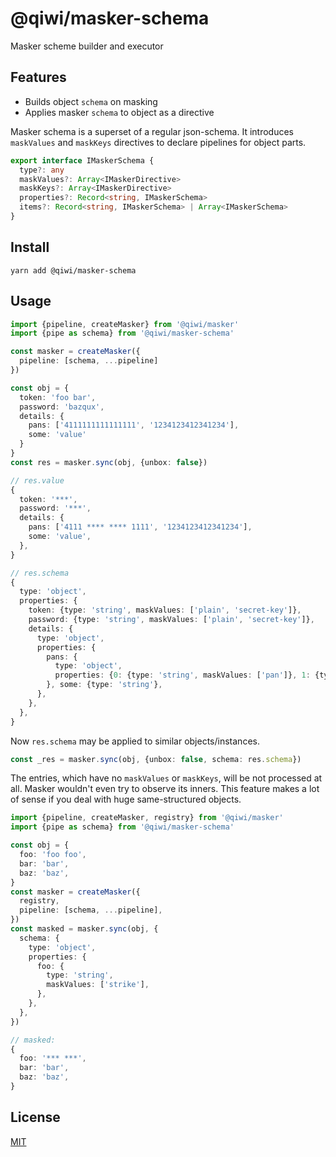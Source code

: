# @qiwi/masker-schema
Masker scheme builder and executor

## Features
* Builds object `schema` on masking 
* Applies masker `schema` to object as a directive

Masker schema is a superset of a regular json-schema. 
It introduces `maskValues` and `maskKeys` directives to declare pipelines for object parts.
```ts
export interface IMaskerSchema {
  type?: any
  maskValues?: Array<IMaskerDirective>
  maskKeys?: Array<IMaskerDirective>
  properties?: Record<string, IMaskerSchema>
  items?: Record<string, IMaskerSchema> | Array<IMaskerSchema>
}
```

## Install
```shell script
yarn add @qiwi/masker-schema
```

## Usage
```typescript
import {pipeline, createMasker} from '@qiwi/masker'
import {pipe as schema} from '@qiwi/masker-schema'

const masker = createMasker({
  pipeline: [schema, ...pipeline]
})

const obj = {
  token: 'foo bar',
  password: 'bazqux',
  details: {
    pans: ['4111111111111111', '1234123412341234'],
    some: 'value'
  }
}
const res = masker.sync(obj, {unbox: false})

// res.value
{
  token: '***',
  password: '***',
  details: {
    pans: ['4111 **** **** 1111', '1234123412341234'],
    some: 'value',
  },
}

// res.schema
{
  type: 'object',
  properties: {
    token: {type: 'string', maskValues: ['plain', 'secret-key']},
    password: {type: 'string', maskValues: ['plain', 'secret-key']},
    details: {
      type: 'object',
      properties: {
        pans: {
          type: 'object',
          properties: {0: {type: 'string', maskValues: ['pan']}, 1: {type: 'string'}},
        }, some: {type: 'string'},
      },
    },
  },
}
```

Now `res.schema` may be applied to similar objects/instances.
```ts
const _res = masker.sync(obj, {unbox: false, schema: res.schema})
```

The entries, which have no `maskValues` or `maskKeys`, will be not processed at all. 
Masker wouldn't even try to observe its inners. This feature makes a lot of sense if you deal with huge same-structured objects.
```ts
import {pipeline, createMasker, registry} from '@qiwi/masker'
import {pipe as schema} from '@qiwi/masker-schema'

const obj = {
  foo: 'foo foo',
  bar: 'bar',
  baz: 'baz',
}
const masker = createMasker({
  registry,
  pipeline: [schema, ...pipeline],
})
const masked = masker.sync(obj, {
  schema: {
    type: 'object',
    properties: {
      foo: {
        type: 'string',
        maskValues: ['strike'],
      },
    },
  },
})

// masked:
{
  foo: '*** ***',
  bar: 'bar',
  baz: 'baz',
}
```

## License
[MIT](https://github.com/qiwi/masker/blob/master/LICENSE)
